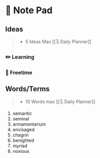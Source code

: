 # 📝 Note Pad

## Ideas

> - 5 Ideas Max  [[🗓 Daily Planner]]

### ✏️ Learning

### 🎨 Freetime

## Words/Terms

> - 10 Words max  [[🗓 Daily Planner]]

1. semantic
2. seminal
3. armamentarium
4. envisaged
5. chagrin
6. benighted
7. myriad
8. noxious